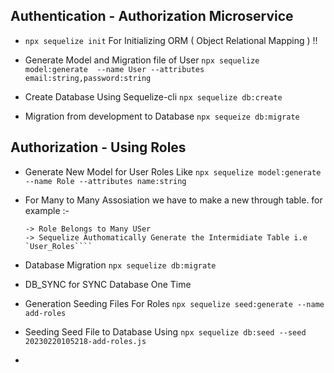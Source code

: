 ## Authentication - Authorization Microservice

- `npx sequelize init` For Initializing ORM ( Object Relational Mapping ) !!

- Generate Model and Migration file of User
```npx sequelize model:generate  --name User --attributes email:string,password:string```

- Create Database Using Sequelize-cli
    `npx sequelize db:create`

- Migration from development to Database
    `npx sequeize db:migrate`

## Authorization - Using Roles

- Generate New Model for User Roles Like
    ```npx sequelize model:generate --name Role --attributes name:string```

- For Many to Many Assosiation we have to make a new through table.
for example :-
    ```-> User belongs to Many Roles
    -> Role Belongs to Many USer
    -> Sequelize Authomatically Generate the Intermidiate Table i.e `User_Roles````

- Database Migration
    ```npx sequelize db:migrate```

- DB_SYNC for SYNC Database One Time

- Generation Seeding Files For Roles
    ```npx sequelize seed:generate --name add-roles```

- Seeding Seed File to Database Using
    ```npx sequelize db:seed --seed 20230220105218-add-roles.js```

- 